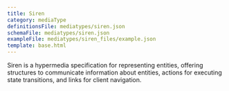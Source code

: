 ```yaml
---
title: Siren
category: mediaType
definitionsFile: mediatypes/siren.json
schemaFile: mediatypes/siren.json
exampleFile: mediatypes/siren_files/example.json
template: base.html
---
```


Siren is a hypermedia specification for representing entities, offering structures to communicate information about entities, actions for executing state transitions, and links for client navigation. 